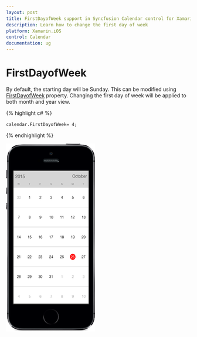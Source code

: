 ```yaml
---
layout: post
title: FirstDayofWeek support in Syncfusion Calendar control for Xamarin.iOS
description: Learn how to change the first day of week 
platform: Xamarin.iOS
control: Calendar
documentation: ug
---
```


# FirstDayofWeek

By default, the starting day will be Sunday. This can be modified using [FirstDayofWeek](https://help.syncfusion.com/cr/cref_files/xamarin-ios/sfcalendar/Syncfusion.SfCalendar.iOS~Syncfusion.SfCalendar.iOS.SFCalendar~FirstDayofWeek.html) property. Changing the first day of week will be applied to both month and year view.

{% highlight c# %}
	
	calendar.FirstDayofWeek= 4;
	
{% endhighlight %}

![FirstDayofWeek support in Xamarin.iOS calendar](images/xamarin.ios-calendar-firstday_week.png)                                        



